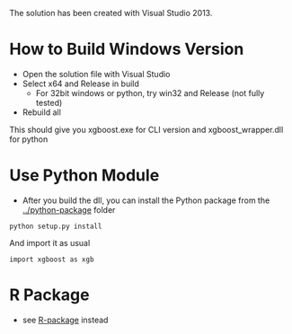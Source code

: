 The solution has been created with Visual Studio 2013.

How to Build Windows Version
=====
* Open the solution file with Visual Studio
* Select x64 and Release in build
	- For 32bit windows or python, try win32 and Release (not fully tested)
* Rebuild all

This should give you xgboost.exe for CLI version and xgboost_wrapper.dll for python

Use Python Module
=====
* After you build the dll, you can install the Python package from the [../python-package](../python-package) folder

```
python setup.py install
```

And import it as usual

```
import xgboost as xgb
```

R Package
====
* see [R-package](../R-package) instead
